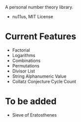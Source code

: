 A personal number theory library.
- nu11us, MIT License


# Current Features
+ Factorial
+ Logarithms
+ Combinations
+ Permutations
+ Divisor List
+ String Alphanumeric Value
+ Collatz Conjecture Cycle Count

# To be added
+ Sieve of Eratosthenes
